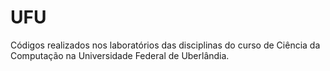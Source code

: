 # UFU
Códigos realizados nos laboratórios das disciplinas do curso de Ciência da Computação na Universidade Federal de Uberlândia.

